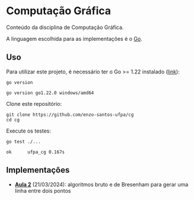 # Computação Gráfica

Conteúdo da disciplina de Computação Gráfica.

A linguagem escolhida para as implementações é o [Go](https://go.dev).

## Uso

Para utilizar este projeto, é necessário ter o Go >= 1.22 instalado ([link](https://go.dev/doc/install)):

```shell
go version
```

```none
go version go1.22.0 windows/amd64
```

Clone este repositório:

```shell
git clone https://github.com/enzo-santos-ufpa/cg
cd cg
```

Execute os testes:

```shell
go test ./...
```

```none
ok      ufpa_cg 0.167s
```

## Implementações

- [**Aula 2**](aula2.go) (21/03/2024): algoritmos bruto e de Bresenham para gerar uma linha entre dois pontos


